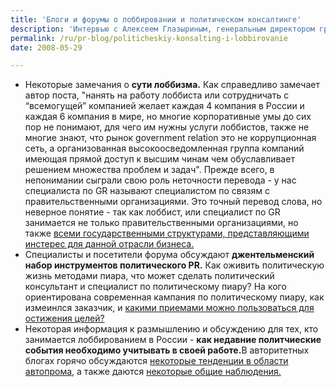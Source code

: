 ```yaml
---
title: 'Блоги и форумы о лоббировании и политическом консалтинге'
description: 'Интервью с Алексеем Глазыриным, генеральным директором группы компаний  «Ньютон» и вице-президентом Российской Ассоциации по Связям с Общественностью. Главное в профессии пиарщика -умение ждать, говорит Алексей, - ведь результаты работы видны не сразу. А на вопрос о том, как кратко объяснить суть своей деятельности тем, кто совершенно не знаком с пиаром, Алексей дал очень оригинальное определение "Я пиарщик, то есть я борюсь с мировой энтропией, в меру своих сил". Вы можете присоединиться  к обсуждению этого интервью!'
permalink: /ru/pr-blog/politicheskiy-konsalting-i-lobbirovanie
date: 2008-05-29

---
```


<ul>
<li>Некоторые замечания о <strong>сути лоббизма.</strong> Как справедливо замечает автор поста, "нанять на работу лоббиста или сотрудничать с “всемогущей” компанией желает каждая 4 компания в России и каждая 6 компания в мире, но многие корпоративные умы до сих пор не понимают, для чего им нужны услуги лоббистов, также не многие знают, что рынок government relation это не коррупционная сеть, а организованная высокоосведомленная группа компаний имеющая прямой доступ к высшим чинам чем обуславливает решением множества проблем и задач". Прежде всего, в непонимании сыграли свою роль неточности перевода - у нас специалиста по GR называют специалистом по связям с правительственными организациями. Это точный перевод слова, но неверное понятие - так как лоббист, или специалист  по GR занимается не только правительственными организациями, но также <a href="http://www.prokomi.info/2008/05/26/lobbirovanie/">всеми государственными структурами, представляющими инстерес для данной отрасли бизнеса. </a></li>
<li>Специалисты и посетители форума обсуждают <strong>джентельменский набор инструментов политического PR.</strong> Как оживить политическую жизнь методами пиара, что может сделать политический консультант и специалист  по политическому пиару? На кого ориентирована современная кампания по политическому пиару, как измеинлся заказчик, и <a href="http://www.forumsostav.ru/5/11613/">какими приемами можно пользоваться для остижения целей?</a></li>
<li>Некоторая информация к размышлению и обсуждению для тех, кто занимается лоббированием в России - <strong>как недавние политчиеские события необходимо учитывать в своей работе.</strong>В авторитетных блогах горячо обсуждаются <a href="http://community.livejournal.com/ru_politics/13595157.html">некоторые тенденции в области автопрома,</a> а также даются <a href="http://shusharin.livejournal.com/151763.html"> некоторые общие наблюдения.</a></li>
</ul>

